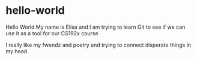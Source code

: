 # hello-world
Hello World 
My name is Elisa and I am trying to learn Git to see if we can use it as a tool for our CS192x course


I really like my fwendz and poetry and trying to connect disperate things in my head. 
